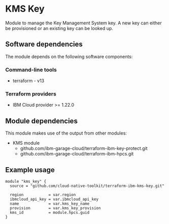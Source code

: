 # KMS Key

Module to manage the Key Management System key. A new key can either be provisioned or an existing key can be looked up.

## Software dependencies

The module depends on the following software components:

### Command-line tools

- terraform - v13

### Terraform providers

- IBM Cloud provider >= 1.22.0

## Module dependencies

This module makes use of the output from other modules:

- KMS module
    - github.com/ibm-garage-cloud/terraform-ibm-key-protect.git
    - github.com/ibm-garage-cloud/terraform-ibm-hpcs.git

## Example usage

```hcl-terraform
module "kms_key" {
  source = "github.com/cloud-native-toolkit/terraform-ibm-kms-key.git"

  region           = var.region
  ibmcloud_api_key = var.ibmcloud_api_key
  name             = var.kms_key_name
  provision        = var.kms_key_provision
  kms_id           = module.hpcs.guid
}
```
